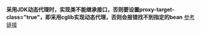 **采用JDK动态代理时，实现类不能继承接口，否则要设置proxy-target-class="true"，即采用cglib实现动态代理，否则会报错找不到指定的bean**
[参考链接](https://www.cnblogs.com/peak-c/p/6026945.html)